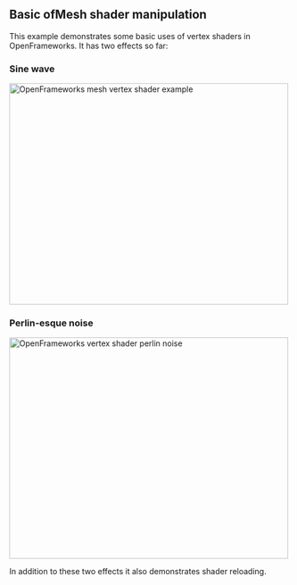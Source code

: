 ## Basic ofMesh shader manipulation

This example demonstrates some basic uses of vertex shaders in OpenFrameworks. It has two effects so far:

### Sine wave

<img src="http://farm9.staticflickr.com/8325/8447487855_63eb3f484f.jpg" width="500" height="397" alt="OpenFrameworks mesh vertex shader example">


### Perlin-esque noise

<img src="http://farm9.staticflickr.com/8383/8451391900_32bacf0ec2.jpg" width="500" height="397" alt="OpenFrameworks vertex shader perlin noise">

In addition to these two effects it also demonstrates shader reloading.